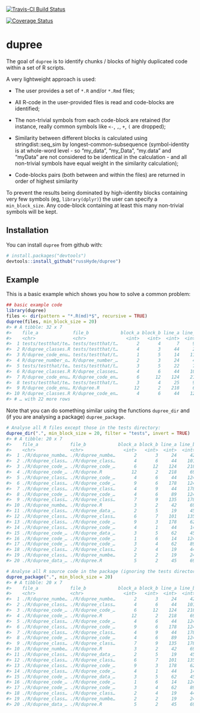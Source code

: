 
<!-- README.md is generated from README.Rmd. Please edit the latter -->

[![Travis-CI Build
Status](https://travis-ci.org/russHyde/dupree.svg?branch=master)](https://travis-ci.org/russHyde/dupree)

[![Coverage
Status](https://img.shields.io/codecov/c/github/russHyde/dupree/master.svg)](https://codecov.io/github/russHyde/dupree?branch=master)

# dupree

The goal of `dupree` is to identify chunks / blocks of highly duplicated
code within a set of R scripts.

A very lightweight approach is used:

  - The user provides a set of `*.R` and/or `*.Rmd` files;

  - All R-code in the user-provided files is read and code-blocks are
    identified;

  - The non-trivial symbols from each code-block are retained (for
    instance, really common symbols like `<-`, `,`, `+`, `(` are
    dropped);

  - Similarity between different blocks is calculated using
    stringdist::seq\_sim by longest-common-subsequence (symbol-identity
    is at whole-word level - so “my\_data”, “my\_Data”, “my.data” and
    “myData” are not considered to be identical in the calculation -
    and all non-trivial symbols have equal weight in the similarity
    calculation);

  - Code-blocks pairs (both between and within the files) are returned
    in order of highest similarity

To prevent the results being dominated by high-identity blocks
containing very few symbols (eg, `library(dplyr)`) the user can specify
a `min_block_size`. Any code-block containing at least this many
non-trivial symbols will be kept.

## Installation

You can install `dupree` from github with:

``` r
# install.packages("devtools")
devtools::install_github("russHyde/dupree")
```

## Example

This is a basic example which shows you how to solve a common problem:

``` r
## basic example code
library(dupree)
files <- dir(pattern = "*.R(md)*$", recursive = TRUE)
dupree(files, min_block_size = 20)
#> # A tibble: 32 x 7
#>    file_a             file_b            block_a block_b line_a line_b score
#>    <chr>              <chr>               <int>   <int>  <int>  <int> <dbl>
#>  1 tests/testthat/te… tests/testthat/t…       2       4      7     95 0.36 
#>  2 R/dupree_classes.R tests/testthat/t…       4       3     44     22 0.327
#>  3 R/dupree_code_enu… tests/testthat/t…       1       5     14    119 0.283
#>  4 R/dupree_number_o… R/dupree_number_…       2       3     24     42 0.265
#>  5 tests/testthat/te… tests/testthat/t…       3       5     22     70 0.239
#>  6 R/dupree_classes.R R/dupree_classes…       4       6     44    101 0.218
#>  7 R/dupree_code_enu… R/dupree_code_en…       6      12    124    218 0.213
#>  8 tests/testthat/te… tests/testthat/t…       3       4     25     95 0.212
#>  9 R/dupree_code_enu… R/dupree.R             12       2    218     69 0.200
#> 10 R/dupree_classes.R R/dupree_code_en…       4       6     44    124 0.192
#> # … with 22 more rows
```

Note that you can do something similar using the functions `dupree_dir`
and (if you are analysing a package) `dupree_package`.

``` r
# Analyse all R files except those in the tests directory:
dupree_dir(".", min_block_size = 20, filter = "tests", invert = TRUE)
#> # A tibble: 20 x 7
#>    file_a            file_b            block_a block_b line_a line_b  score
#>    <chr>             <chr>               <int>   <int>  <int>  <int>  <dbl>
#>  1 ./R/dupree_numbe… ./R/dupree_numbe…       2       3     24     42 0.265 
#>  2 ./R/dupree_class… ./R/dupree_class…       4       6     44    101 0.218 
#>  3 ./R/dupree_code_… ./R/dupree_code_…       6      12    124    218 0.213 
#>  4 ./R/dupree_code_… ./R/dupree.R           12       2    218     69 0.200 
#>  5 ./R/dupree_class… ./R/dupree_code_…       4       6     44    124 0.192 
#>  6 ./R/dupree_class… ./R/dupree_code_…       9       6    178    124 0.182 
#>  7 ./R/dupree_class… ./R/dupree_class…       4       9     44    178 0.181 
#>  8 ./R/dupree_code_… ./R/dupree_code_…       4       6     89    124 0.174 
#>  9 ./R/dupree_class… ./R/dupree_class…       7       9    135    178 0.168 
#> 10 ./R/dupree_numbe… ./R/dupree.R            3       2     42     69 0.167 
#> 11 ./R/dupree_class… ./R/dupree_data_…       2       5     19     45 0.163 
#> 12 ./R/dupree_class… ./R/dupree_class…       6       7    101    135 0.156 
#> 13 ./R/dupree_class… ./R/dupree_code_…       9       3    178     62 0.154 
#> 14 ./R/dupree_class… ./R/dupree_code_…       4       1     44     14 0.141 
#> 15 ./R/dupree_code_… ./R/dupree_data_…       3       5     62     45 0.140 
#> 16 ./R/dupree_code_… ./R/dupree_code_…       1       6     14    124 0.129 
#> 17 ./R/dupree_code_… ./R/dupree_code_…       3       4     62     89 0.125 
#> 18 ./R/dupree_class… ./R/dupree_class…       2       4     19     44 0.105 
#> 19 ./R/dupree_class… ./R/dupree_numbe…       2       2     19     24 0.0811
#> 20 ./R/dupree_data_… ./R/dupree.R            5       2     45     69 0.0678
```

``` r
# Analyse all R source code in the package (ignoring the tests directory)
dupree_package(".", min_block_size = 20)
#> # A tibble: 20 x 7
#>    file_a            file_b            block_a block_b line_a line_b  score
#>    <chr>             <chr>               <int>   <int>  <int>  <int>  <dbl>
#>  1 ./R/dupree_numbe… ./R/dupree_numbe…       2       3     24     42 0.265 
#>  2 ./R/dupree_class… ./R/dupree_class…       4       6     44    101 0.218 
#>  3 ./R/dupree_code_… ./R/dupree_code_…       6      12    124    218 0.213 
#>  4 ./R/dupree_code_… ./R/dupree.R           12       2    218     69 0.200 
#>  5 ./R/dupree_class… ./R/dupree_code_…       4       6     44    124 0.192 
#>  6 ./R/dupree_class… ./R/dupree_code_…       9       6    178    124 0.182 
#>  7 ./R/dupree_class… ./R/dupree_class…       4       9     44    178 0.181 
#>  8 ./R/dupree_code_… ./R/dupree_code_…       4       6     89    124 0.174 
#>  9 ./R/dupree_class… ./R/dupree_class…       7       9    135    178 0.168 
#> 10 ./R/dupree_numbe… ./R/dupree.R            3       2     42     69 0.167 
#> 11 ./R/dupree_class… ./R/dupree_data_…       2       5     19     45 0.163 
#> 12 ./R/dupree_class… ./R/dupree_class…       6       7    101    135 0.156 
#> 13 ./R/dupree_class… ./R/dupree_code_…       9       3    178     62 0.154 
#> 14 ./R/dupree_class… ./R/dupree_code_…       4       1     44     14 0.141 
#> 15 ./R/dupree_code_… ./R/dupree_data_…       3       5     62     45 0.140 
#> 16 ./R/dupree_code_… ./R/dupree_code_…       1       6     14    124 0.129 
#> 17 ./R/dupree_code_… ./R/dupree_code_…       3       4     62     89 0.125 
#> 18 ./R/dupree_class… ./R/dupree_class…       2       4     19     44 0.105 
#> 19 ./R/dupree_class… ./R/dupree_numbe…       2       2     19     24 0.0811
#> 20 ./R/dupree_data_… ./R/dupree.R            5       2     45     69 0.0678
```
